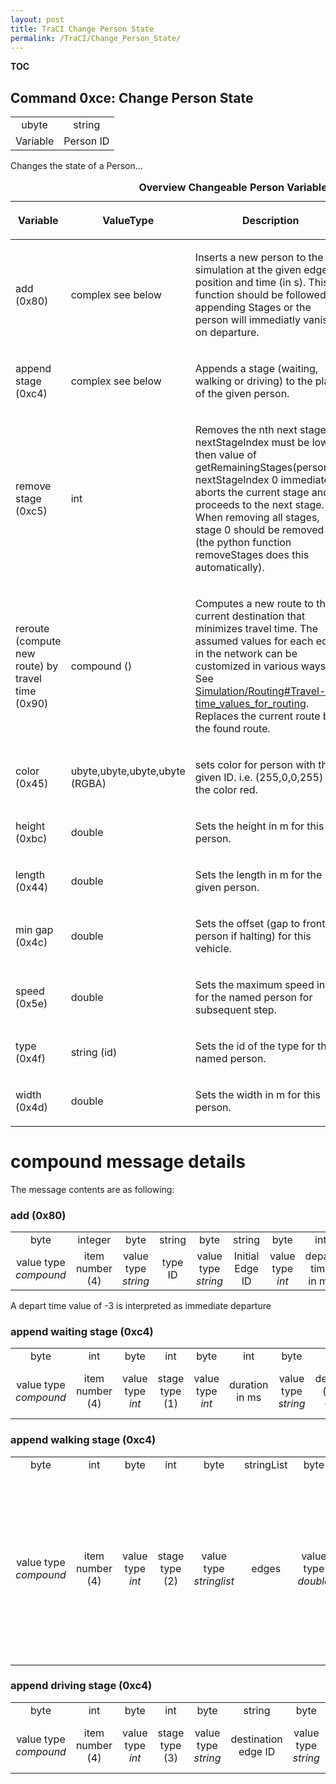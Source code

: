 ```yaml
---
layout: post
title: TraCI Change Person State
permalink: /TraCI/Change_Person_State/
---
```


__TOC__

Command 0xce: Change Person State
---------------------------------

|          |           |
|:--------:|:---------:|
|   ubyte  |   string  |
| Variable | Person ID |

Changes the state of a Person...

<table>
<caption><strong>Overview Changeable Person Variables</strong></caption>
<thead>
<tr class="header">
<th><p>Variable</p></th>
<th><p>ValueType</p></th>
<th><p>Description</p></th>
<th><p><a href="/TraCI/Interfacing_TraCI_from_Python" title="wikilink">Python Method</a></p></th>
</tr>
</thead>
<tbody>
<tr class="odd">
<td><p>add (0x80)</p></td>
<td><p>complex see below</p></td>
<td><p>Inserts a new person to the simulation at the given edge, position and time (in s). This function should be followed by appending Stages or the person will immediatly vanish on departure.</p></td>
<td><p><a href="http://www.sumo.dlr.de/daily/pydoc/traci._person.html#PersonDomain-add">add</a></p></td>
</tr>
<tr class="even">
<td><p>append stage (0xc4)</p></td>
<td><p>complex see below</p></td>
<td><p>Appends a stage (waiting, walking or driving) to the plan of the given person.</p></td>
<td><p><a href="http://www.sumo.dlr.de/daily/pydoc/traci._person.html#PersonDomain-appendDrivingStage">appendDrivingStage</a> <a href="http://www.sumo.dlr.de/daily/pydoc/traci._person.html#PersonDomain-appendWaitingStage">appendWaitingStage</a> <a href="http://www.sumo.dlr.de/daily/pydoc/traci._person.html#PersonDomain-appendWalkingStage">appendWalkingStage</a></p></td>
</tr>
<tr class="odd">
<td><p>remove stage (0xc5)</p></td>
<td><p>int</p></td>
<td><p>Removes the nth next stage. nextStageIndex must be lower then value of getRemainingStages(personID). nextStageIndex 0 immediately aborts the current stage and proceeds to the next stage. When removing all stages, stage 0 should be removed last (the python function removeStages does this automatically).</p></td>
<td><p><a href="http://www.sumo.dlr.de/daily/pydoc/traci._person.html#PersonDomain-removeStage">removeStage</a><br />
<a href="http://www.sumo.dlr.de/daily/pydoc/traci._person.html#PersonDomain-removeStages">removeStages</a></p></td>
</tr>
<tr class="even">
<td><p>reroute (compute new route) by travel time (0x90)</p></td>
<td><p>compound (<empty>)</p></td>
<td><p>Computes a new route to the current destination that minimizes travel time. The assumed values for each edge in the network can be customized in various ways. See <a href="/Simulation/Routing#Travel-time_values_for_routing" title="wikilink">Simulation/Routing#Travel-time_values_for_routing</a>. Replaces the current route by the found route.</p></td>
<td><p><a href="http://www.sumo.dlr.de/daily/pydoc/traci._person.html#PersonDomain-rerouteTraveltime">rerouteTraveltime</a></p></td>
</tr>
<tr class="odd">
<td><p>color (0x45)</p></td>
<td><p>ubyte,ubyte,ubyte,ubyte (RGBA)</p></td>
<td><p>sets color for person with the given ID. i.e. (255,0,0,255) for the color red.</p></td>
<td><p><a href="http://www.sumo.dlr.de/daily/pydoc/traci._person.html#PersonDomain-setColor">setColor</a></p></td>
</tr>
<tr class="even">
<td><p>height (0xbc)</p></td>
<td><p>double</p></td>
<td><p>Sets the height in m for this person.</p></td>
<td><p><a href="http://www.sumo.dlr.de/daily/pydoc/traci._person.html#PersonDomain-setHeight">setHeight</a></p></td>
</tr>
<tr class="odd">
<td><p>length (0x44)</p></td>
<td><p>double</p></td>
<td><p>Sets the length in m for the given person.</p></td>
<td><p><a href="http://www.sumo.dlr.de/daily/pydoc/traci._person.html#PersonDomain-setLength">setLength</a></p></td>
</tr>
<tr class="even">
<td><p>min gap (0x4c)</p></td>
<td><p>double</p></td>
<td><p>Sets the offset (gap to front person if halting) for this vehicle.</p></td>
<td><p><a href="http://www.sumo.dlr.de/daily/pydoc/traci._person.html#PersonDomain-setMinGap">setMinGap</a></p></td>
</tr>
<tr class="odd">
<td><p>speed (0x5e)</p></td>
<td><p>double</p></td>
<td><p>Sets the maximum speed in m/s for the named person for subsequent step.</p></td>
<td><p><a href="http://www.sumo.dlr.de/daily/pydoc/traci._person.html#PersonDomain-setSpeed">setSpeed</a></p></td>
</tr>
<tr class="even">
<td><p>type (0x4f)</p></td>
<td><p>string (id)</p></td>
<td><p>Sets the id of the type for the named person.</p></td>
<td><p><a href="http://www.sumo.dlr.de/daily/pydoc/traci._person.html#PersonDomain-setType">setType</a></p></td>
</tr>
<tr class="odd">
<td><p>width (0x4d)</p></td>
<td><p>double</p></td>
<td><p>Sets the width in m for this person.</p></td>
<td><p><a href="http://www.sumo.dlr.de/daily/pydoc/traci._person.html#PersonDomain-setWidth">setWidth</a></p></td>
</tr>
<tr class="even">
</tr>
</tbody>
</table>

compound message details
========================

The message contents are as following:

### add (0x80)

|                       |                 |                     |         |                     |                 |                  |                   |                     |                 |
|:---------------------:|:---------------:|:-------------------:|:-------:|:-------------------:|:---------------:|:----------------:|:-----------------:|:-------------------:|:---------------:|
|          byte         |     integer     |         byte        |  string |         byte        |      string     |       byte       |        int        |         byte        |      double     |
| value type *compound* | item number (4) | value type *string* | type ID | value type *string* | Initial Edge ID | value type *int* | depart time in ms | value type *double* | depart position |

A depart time value of -3 is interpreted as immediate departure

### append waiting stage (0xc4)

|                       |                 |                  |                |                  |                |                     |                            |                     |                       |
|:---------------------:|:---------------:|:----------------:|:--------------:|:----------------:|:--------------:|:-------------------:|:--------------------------:|:-------------------:|:---------------------:|
|          byte         |       int       |       byte       |       int      |       byte       |       int      |         byte        |           string           |         byte        |         string        |
| value type *compound* | item number (4) | value type *int* | stage type (1) | value type *int* | duration in ms | value type *string* | description (may be empty) | value type *string* | stopID (may be empty) |

### append walking stage (0xc4)

|                       |                 |                  |                |                         |            |                     |                  |                  |                                                                                                                      |                     |                                                                                                              |                     |                       |
|:---------------------:|:---------------:|:----------------:|:--------------:|:-----------------------:|:----------:|:-------------------:|:----------------:|:----------------:|:--------------------------------------------------------------------------------------------------------------------:|:-------------------:|:------------------------------------------------------------------------------------------------------------:|:-------------------:|:---------------------:|
|          byte         |       int       |       byte       |       int      |           byte          | stringList |         byte        |      double      |       byte       |                                                          int                                                         |         byte        |                                                    double                                                    |         byte        |         string        |
| value type *compound* | item number (4) | value type *int* | stage type (2) | value type *stringlist* |    edges   | value type *double* | arrival position | value type *int* | duration in ms (when a positive value is given, speed is computed from duration and length, otherwise speed is used) | value type *double* | speed (when a positive value is given this speed is used, otherwise the default speed of the person is used) | value type *string* | stopID (may be empty) |

### append driving stage (0xc4)

|                       |                 |                  |                |                     |                     |                     |        |                     |                       |
|:---------------------:|:---------------:|:----------------:|:--------------:|:-------------------:|:-------------------:|:-------------------:|:------:|:-------------------:|:---------------------:|
|          byte         |       int       |       byte       |       int      |         byte        |        string       |         byte        | string |         byte        |         string        |
| value type *compound* | item number (4) | value type *int* | stage type (3) | value type *string* | destination edge ID | value type *string* |  lines | value type *string* | stopID (may be empty) |

